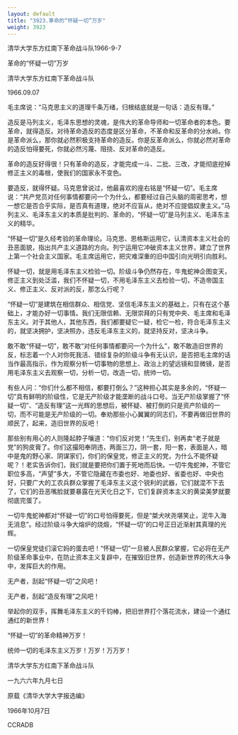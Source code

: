```yaml
---
layout: default
title: "3923.革命的“怀疑一切”万岁"
weight: 3923
---
```


清华大学东方红南下革命战斗队1966-9-7

革命的“怀疑一切”万岁

清华大学东方红南下革命战斗队

1966.09.07

毛主席说：“马克思主义的道理千条万绪，归根结底就是一句话：造反有理。”

造反是马列主义，毛泽东思想的灵魂，是伟大的革命导师和一切革命者的本色。要革命，就得造反。对待革命造反的态度是区分革命，不革命和反革命的分水岭。你是革命派么，那你就必然积极支持革命的造反。你是反革命派么，你就必然对革命的造反怕得要死，你就必然污蔑、阻挠、反对革命的造反。

革命的造反好得很！只有革命的造反，才能完成一斗、二批、三改，才能彻底挖掉修正主义的毒根，使我们的国家永不变色。

要造反，就得怀疑。马克思曾说过，他最喜欢的座右铭是“怀疑一切”。毛主席说：“共产党员对任何事情都要问一个为什么，都要经过自己头脑的周密思考，想一想它是否合乎实际，是否真有道理，绝对不应盲从，绝对不应提倡奴隶主义。”马列主义、毛泽东主义的本质是批判的、革命的，“怀疑一切”是马列主义、毛泽东主义的精华。

“怀疑一切”是久经考验的革命理论。马克思、恩格斯运用它，认清资本主义社会的丑恶面貌，指出共产主义道路的方向。列宁运用它冲破资本主义世界，建立了世界上第一个社会主义国家。毛主席运用它，把灾难深重的旧中国引向光明引向胜利。

怀疑一切，就是用毛泽东主义检验一切。阶级斗争仍然存在，牛鬼蛇神企图变天，修正主义到处泛滥，我们不怀疑一切，不用毛泽东主义去检验一切，不造帝国主义、修正主义、反对派的反，那怎么行呢？

“怀疑一切”是建筑在相信群众、相信党、坚信毛泽东主义的基础上，只有在这个基础上，才能办好一切事情。我们无限信赖、无限崇拜的只有党中央、毛主席和毛泽东主义。对于其他人，其他东西，我们都要疑它一疑，检它一检，符合毛泽东主义的，就坚决拥护，坚决照办，违反毛泽东主义的，就坚持反对，坚决斗争。

敢不敢“怀疑一切”，敢不敢“对任何事情都要问一个为什么”，敢不敢造旧世界的反，标志着一个人对你死我活、错综复杂的阶级斗争有无认识，是否把毛主席的话当作最高指示，作为观察分析一切事物的思想上、政治上的望远镜和显微镜，是否用毛泽东主义去观察一切，分析一切，改造一切，统帅一切。

有些人问：“你们什么都不相信，都要打倒么？”这种担心其实是多余的，“怀疑一切”具有鲜明的阶级性，它是无产阶级才能垄断的战斗口号。当无产阶级掌握了“怀疑一切”、“造反有理”这一光辉的思想后，被怀疑、被打倒的只是资产阶级的一切，而不可能是无产阶级的一切。奉劝那些小心翼翼的同志们，不要再做旧世界的顺民了，起来，造旧世界的反吧！

那些别有用心的人则隆起脖子嚷道：“你们反对党！”先生们，别再卖“老子就是党”的狗皮膏了。你们这撮阳奉阴违，两面三刀，阴一套，阳一套，表面是人，暗中是鬼的野心家、阴谋家们，你们的保皇党，修正主义的党，为什么不能怀疑呢？！老实告诉你们，我们就是要把你们置于死地而后快。一切牛鬼蛇神，不管它职位多高，“声望”多大，不管它隐藏在市委也好、地委也好、省委也好、中央也好，只要广大的工农兵群众掌握了毛泽东主义这个锐利的武器，它们就混不下去了，它们的丑恶嘴脸就要暴露在光天化日之下，它们复辟资本主义的黄梁美梦就要彻底完蛋了。

一切牛鬼蛇神都对“怀疑一切”的口号怕得要死，但是“桀犬吠尧堪笑止，泥牛入海无消息”。经过阶级斗争大熔炉的烧煅，“怀疑一切”的口号正日近渐射其真理的光辉。

一切保皇党徒们滚它妈的蛋去吧！“怀疑一切”一旦被人民群众掌握，它必将在无产阶级革命事业中，在防止资本主义复辟中，在摧毁旧世界，创造新世界的伟大斗争中，发挥巨大的作用。

无产者，刮起“怀疑一切”之风吧！

无产者，刮起“造反有理”之风吧！

举起你的双手，挥舞毛泽东主义的千钧棒，把旧世界打个落花流水，建设一个通红通红的新世界！

“怀疑一切”的革命精神万岁！

统帅一切的毛泽东主义万岁！万岁！万万岁！

清华大学东方红南下革命战斗队

一九六六年九月七日

原载《清华大学大字报选编》

1966年10月7日

CCRADB

